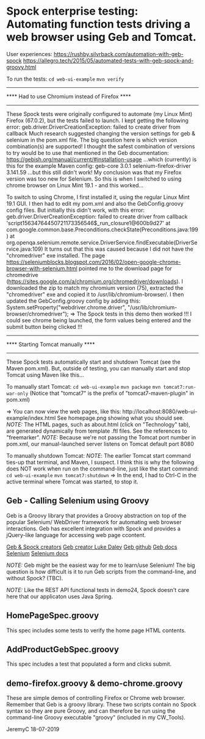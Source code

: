 # Spock enterprise testing: Automating function tests driving a web browser using Geb and Tomcat.

User experiences:
https://rushby.silvrback.com/automation-with-geb-spock
https://allegro.tech/2015/05/automated-tests-with-geb-spock-and-groovy.html


To run the tests:
`cd web-ui-example`
`mvn verify`


*************************************************
**** Had to use Chromium instead of Firefox  ****
*************************************************
These Spock tests were originally configured to automate (my Linux Mint) Firefox (67.0.2), but the
tests failed to launch. I kept getting the following error:
	geb.driver.DriverCreationException: failed to create driver from callback
Much research suggested changing the version settings for geb & selenium in the pom.xml file.
The big question here is which version combination(s) are supported! I thought the safest
combination of versions to try would be to use that mentioned in the Geb documentation:
	https://gebish.org/manual/current/#installation-usage
...which (currently) is this for the example Maven config:
	geb-core			3.0.1
	selenium-firefox-driver		3.141.59
...but this still didn't work! My conclusion was that my Firefox version was too new for Selenium.
So this is when I switched to using chrome browser on Linux Mint 19.1 - and this worked...

To switch to using Chrome, I first installed it, using the regular Linux Mint 19.1 GUI.
I then had to edit my pom.xml and also the GebConfig.groovy config files.
But initially this didn't work, with this error:
	geb.driver.DriverCreationException: failed to create driver from callback 'script15634764450721173356546$_run_closure1@600b9d27'
		at com.google.common.base.Preconditions.checkState(Preconditions.java:199)
		at org.openqa.selenium.remote.service.DriverService.findExecutable(DriverService.java:109)
It turns out that this was caused because I did not have the "chromedriver" exe installed.
The page https://seleniumblocks.blogspot.com/2016/02/open-google-chrome-browser-with-selenium.html pointed
me to the download page for chromedrive (https://sites.google.com/a/chromium.org/chromedriver/downloads).
I downloaded the zip to match my chromium version (75), extracted the "chromedriver" exe and copied it to
/usr/lib/chromium-browser/. I then updated the GebConfig.groovy config by adding this:
	System.setProperty("webdriver.chrome.driver", "/usr/lib/chromium-browser/chromedriver");
=> The Spock tests in this demo then worked !!! I could see chrome being launched, the form values
   being entered and the submit button being clicked !!!


**********************************
**** Starting Tomcat manually ****
**********************************
These Spock tests automatically start and shutdown Tomcat (see the Maven pom.xml). But, outside
of testing, you can manually start and stop Tomcat using Maven like this...

To manually start Tomcat:
`cd web-ui-example`
`mvn package`
`mvn tomcat7:run-war-only`	(Notice that "tomcat7" is the prefix of "tomcat7-maven-plugin" in pom.xml)

=> You can now view the web pages, like this:
http://localhost:8080/web-ui-example/index.html
See homepage.png showing what you should see.
*NOTE:* The HTML pages, such as about.html (click on "Technology" tab), are generated dynamically from template .ftl files. See the references to "freemarker".
*NOTE:* Because we're not passing the Tomcat port number in pom.xml, our manual-launched server listens on Tomcat default port 8080

To manually shutdown Tomcat:
*NOTE*: The earlier Tomcat start command ties-up that terminal, and Maven, I suspect. I think this
is why the following does NOT work when run on the command-line, just like the start command:
`cd web-ui-example`
`mvn tomcat7:shutdown`
=> In the end, I had to Ctrl-C in the active terminal where Tomcat was started, to stop it.


## Geb - Calling Selenium using Groovy
Geb is a Groovy library that provides a Groovy abstraction on top of the popular Selenium/
WebDriver framework for automating web browser interactions. Geb has excellent integration 
with Spock and provides a jQuery-like language for accessing web page ccontent.

[Geb & Spock creators](https://www.youtube.com/watch?v=SNMgf6ndoeU&feature=youtu.be)
[Geb creator Luke Daley](https://www.youtube.com/watch?v=T2qXCBT_QBs)
[Geb github](https://github.com/geb/geb)
[Geb docs](https://gebish.org/manual/current/)
[Selenium](https://www.seleniumhq.org/)
[Selenium docs](https://docs.seleniumhq.org/docs/01_introducing_selenium.jsp#supported-browsers-and-platforms)


*NOTE:* Geb might be the easiest way for me to learn/use Selenium! The big question is
        how difficult is it to run Geb scripts from the command-line, and without Spock? (TBC).

*NOTE:* Like the REST API functional tests in demo24, Spock doesn't care here that our 
        applicaton uses Java Spring.


## HomePageSpec.groovy
This spec includes some tests to verify the home page HTML contents. 

## AddProductGebSpec.groovy
This spec includes a test that populated a form and clicks submit.

## demo-firefox.groovy & demo-chrome.groovy
These are simple demos of controlling Firefox or Chrome web browser.
Remember that Geb is a groovy library. These two scripts contain no Spock syntax
so they are pure Groovy, and can therefore be run using the command-line Groovy
executable "groovy" (included in my CW_Tools).


JeremyC 18-07-2019
